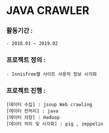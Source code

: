 # JAVA CRAWLER


### 활동기간 : 
    - 2018.01 ~ 2019.02
### 프로젝트 정의 : 
    - Innisfree웹 사이트 사용자 정보 시각화
### 프로젝트 진행 :
    [데이터 수집] : jsoup Web crawling
    [데이터 전처리] : java
    [데이터 저장] : Hadoop
    [데이터 처리 및 시각화] : pig , zeppelin
